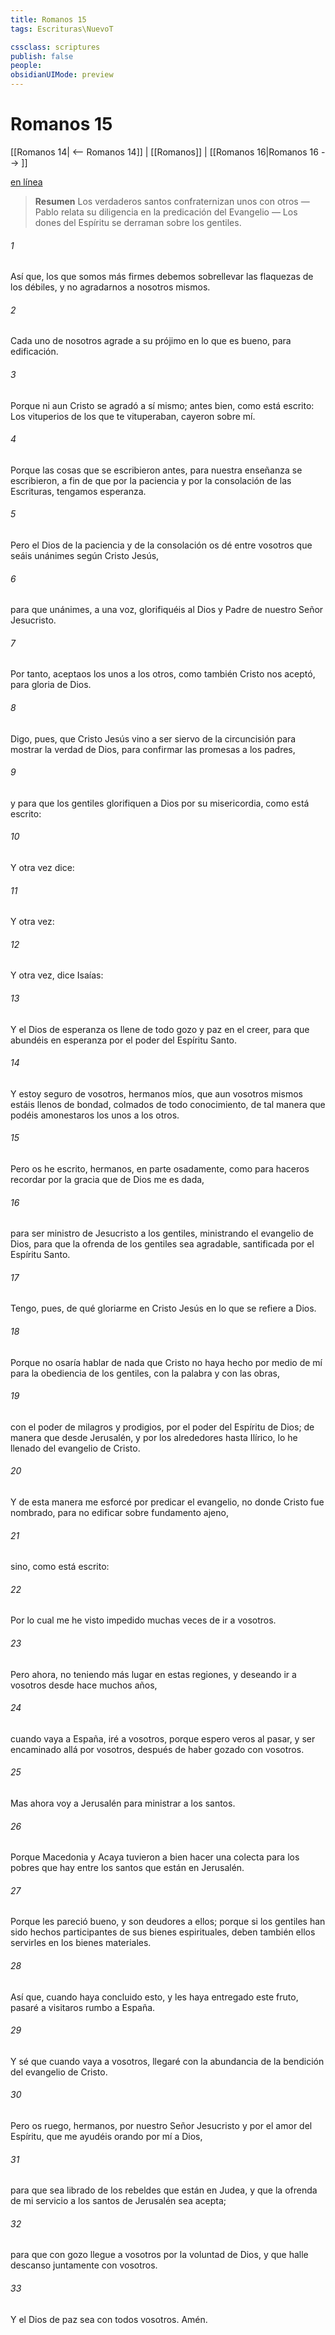 ```yaml
---
title: Romanos 15
tags: Escrituras\NuevoT

cssclass: scriptures
publish: false
people:
obsidianUIMode: preview
---
```


# Romanos 15
[[Romanos 14| <-- Romanos 14]] | [[Romanos]] | [[Romanos 16|Romanos 16 --> ]]

[en línea](https://churchofjesuschrist.org/study/scriptures/nt/rom/15?lang=spa)

> __Resumen__
Los verdaderos santos confraternizan unos con otros — Pablo relata su diligencia en la predicación del Evangelio — Los dones del Espíritu se derraman sobre los gentiles.

###### 1 
Así que, los que somos más firmes debemos sobrellevar las flaquezas de los débiles, y no agradarnos a nosotros mismos.

###### 2 
Cada uno de nosotros agrade a su prójimo en lo que es bueno, para edificación.

###### 3 
Porque ni aun Cristo se agradó a sí mismo; antes bien, como está escrito: Los vituperios de los que te vituperaban, cayeron sobre mí.

###### 4 
Porque las cosas que se escribieron antes, para nuestra enseñanza se escribieron, a fin de que por la paciencia y por la consolación de las Escrituras, tengamos esperanza.

###### 5 
Pero el Dios de la paciencia y de la consolación os dé entre vosotros que seáis unánimes según Cristo Jesús,

###### 6 
para que unánimes, a una voz, glorifiquéis al Dios y Padre de nuestro Señor Jesucristo.

###### 7 
Por tanto, aceptaos los unos a los otros, como también Cristo nos aceptó, para gloria de Dios.

###### 8 
Digo, pues, que Cristo Jesús vino a ser siervo de la circuncisión para mostrar la verdad de Dios, para confirmar las promesas  a los padres,

###### 9 
y para que los gentiles glorifiquen a Dios por su misericordia, como está escrito:

###### 10 
Y otra vez dice:

###### 11 
Y otra vez:

###### 12 
Y otra vez, dice Isaías:

###### 13 
Y el Dios de esperanza os llene de todo gozo y paz en el creer, para que abundéis en esperanza por el poder del Espíritu Santo.

###### 14 
Y estoy seguro de vosotros, hermanos míos, que aun vosotros mismos estáis llenos de bondad, colmados de todo conocimiento, de tal manera que podéis amonestaros los unos a los otros.

###### 15 
Pero os he escrito, hermanos, en parte osadamente, como para haceros recordar por la gracia que de Dios me es dada,

###### 16 
para ser ministro de Jesucristo a los gentiles, ministrando el evangelio de Dios, para que la ofrenda de los gentiles sea agradable, santificada por el Espíritu Santo.

###### 17 
Tengo, pues, de qué gloriarme en Cristo Jesús en lo que se refiere a Dios.

###### 18 
Porque no osaría hablar de nada que Cristo no haya hecho por medio de mí para la obediencia de los gentiles, con la palabra y con las obras,

###### 19 
con el poder de milagros y prodigios, por el poder del Espíritu de Dios; de manera que desde Jerusalén, y por los alrededores hasta Ilírico,  lo he llenado del evangelio de Cristo.

###### 20 
Y de esta manera me esforcé por predicar el evangelio, no donde  Cristo fue nombrado, para no edificar sobre fundamento ajeno,

###### 21 
sino, como está escrito:

###### 22 
Por lo cual me he visto impedido muchas veces de ir a vosotros.

###### 23 
Pero ahora, no teniendo más lugar en estas regiones, y deseando ir a vosotros desde hace muchos años,

###### 24 
cuando vaya a España, iré a vosotros, porque espero veros al pasar, y ser encaminado allá por vosotros, después de haber gozado con vosotros.

###### 25 
Mas ahora voy a Jerusalén para ministrar a los santos.

###### 26 
Porque Macedonia y Acaya tuvieron a bien hacer una colecta para los pobres que hay entre los santos que están en Jerusalén.

###### 27 
Porque les pareció bueno, y son deudores a ellos; porque si los gentiles han sido hechos participantes de sus bienes espirituales, deben también ellos servirles en los bienes materiales.

###### 28 
Así que, cuando haya concluido esto, y les haya entregado este fruto, pasaré a visitaros rumbo a España.

###### 29 
Y sé que cuando vaya a vosotros, llegaré con la abundancia de la bendición del evangelio de Cristo.

###### 30 
Pero os ruego, hermanos, por nuestro Señor Jesucristo y por el amor del Espíritu, que me ayudéis orando por mí a Dios,

###### 31 
para que sea librado de los rebeldes que están en Judea, y que la ofrenda de mi servicio a los santos de Jerusalén sea acepta;

###### 32 
para que con gozo llegue a vosotros por la voluntad de Dios, y que halle descanso juntamente con vosotros.

###### 33 
Y el Dios de paz sea con todos vosotros. Amén.

